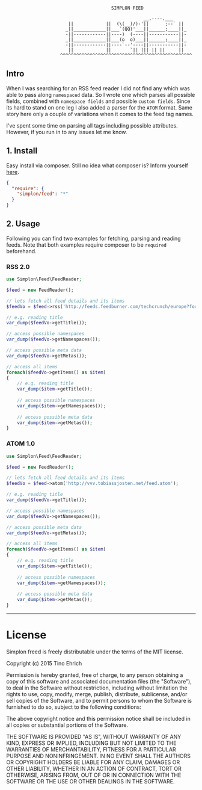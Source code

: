 ```
                                       SIMPLON FEED
                                        
                                                   __.----.___
                       ||            ||  (\(__)/)-'||      ;--` ||
                      _||____________||___`(QQ)'___||______;____||_
                      -||------------||----)  (----||-----------||-
                      _||____________||___(o  o)___||______;____||_
                      -||------------||----`--'----||-----------||-
                       ||            ||       `|| ||| || ||     ||
                    ^^^^^^^^^^^^^^^^^^^^^^^^^^^^^^^^^^^^^^^^^^^^^^^^^
```
## Intro

When I was searching for an RSS feed reader I did not find any which was able to pass along ```namespaced``` data. So I wrote one which
parses all possible fields, combined with ```namespace fields``` and possible ```custom fields```.  Since its hard to stand on one leg I also
added a parser for the ```ATOM``` format. Same story here only a couple of variations when it comes to the feed tag names.

I've spent some time on parsing all tags including possible attributes. However, if you run in to any issues let me know.

## 1. Install

Easy install via composer. Still no idea what composer is? Inform yourself [here](http://getcomposer.org).

```json
{
  "require": {
    "simplon/feed": "*"
  }
}
```
 
## 2. Usage

Following you can find two examples for fetching, parsing and reading feeds. Note that both examples require composer to be ```required``` beforehand.
 
### RSS  2.0
```php
use Simplon\Feed\FeedReader;

$feed = new FeedReader();

// lets fetch all feed details and its items
$feedVo = $feed->rss('http://feeds.feedburner.com/techcrunch/europe?format=xml');

// e.g. reading title
var_dump($feedVo->getTitle());

// access possible namespaces
var_dump($feedVo->getNamespaces());

// access possible meta data
var_dump($feedVo->getMetas());

// access all items
foreach($feedVo->getItems() as $item)
{
    // e.g. reading title
    var_dump($item->getTitle());
    
    // access possible namespaces
    var_dump($item->getNamespaces());
    
    // access possible meta data
    var_dump($item->getMetas());
}
```

### ATOM 1.0

```php
use Simplon\Feed\FeedReader;

$feed = new FeedReader();

// lets fetch all feed details and its items
$feedVo = $feed->atom('http://vvv.tobiassjosten.net/feed.atom');

// e.g. reading title
var_dump($feedVo->getTitle());

// access possible namespaces
var_dump($feedVo->getNamespaces());

// access possible meta data
var_dump($feedVo->getMetas());

// access all items
foreach($feedVo->getItems() as $item)
{
    // e.g. reading title
    var_dump($item->getTitle());
    
    // access possible namespaces
    var_dump($item->getNamespaces());
    
    // access possible meta data
    var_dump($item->getMetas());
}
```

-------------------------------------------------

# License
Simplon freed is freely distributable under the terms of the MIT license.

Copyright (c) 2015 Tino Ehrich

Permission is hereby granted, free of charge, to any person obtaining a copy of this software and associated documentation files (the "Software"), to deal in the Software without restriction, including without limitation the rights to use, copy, modify, merge, publish, distribute, sublicense, and/or sell copies of the Software, and to permit persons to whom the Software is furnished to do so, subject to the following conditions:

The above copyright notice and this permission notice shall be included in all copies or substantial portions of the Software.

THE SOFTWARE IS PROVIDED "AS IS", WITHOUT WARRANTY OF ANY KIND, EXPRESS OR IMPLIED, INCLUDING BUT NOT LIMITED TO THE WARRANTIES OF MERCHANTABILITY, FITNESS FOR A PARTICULAR PURPOSE AND NONINFRINGEMENT. IN NO EVENT SHALL THE AUTHORS OR COPYRIGHT HOLDERS BE LIABLE FOR ANY CLAIM, DAMAGES OR OTHER LIABILITY, WHETHER IN AN ACTION OF CONTRACT, TORT OR OTHERWISE, ARISING FROM, OUT OF OR IN CONNECTION WITH THE SOFTWARE OR THE USE OR OTHER DEALINGS IN THE SOFTWARE.